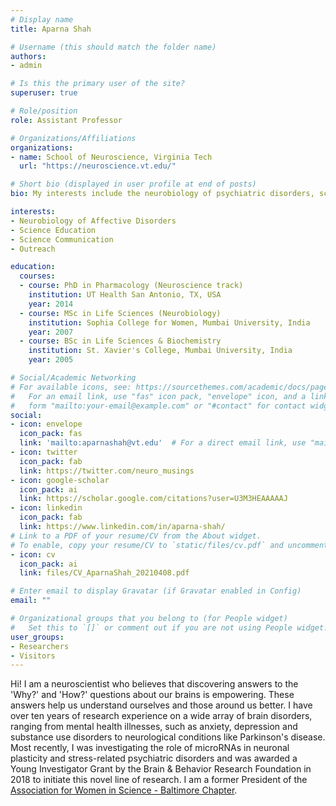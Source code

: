 ```yaml
---
# Display name
title: Aparna Shah

# Username (this should match the folder name)
authors:
- admin

# Is this the primary user of the site?
superuser: true

# Role/position
role: Assistant Professor

# Organizations/Affiliations
organizations:
- name: School of Neuroscience, Virginia Tech
  url: "https://neuroscience.vt.edu/"

# Short bio (displayed in user profile at end of posts)
bio: My interests include the neurobiology of psychiatric disorders, science education and outreach.

interests:
- Neurobiology of Affective Disorders
- Science Education 
- Science Communication
- Outreach

education:
  courses:
  - course: PhD in Pharmacology (Neuroscience track)
    institution: UT Health San Antonio, TX, USA
    year: 2014
  - course: MSc in Life Sciences (Neurobiology)
    institution: Sophia College for Women, Mumbai University, India
    year: 2007
  - course: BSc in Life Sciences & Biochemistry
    institution: St. Xavier's College, Mumbai University, India
    year: 2005

# Social/Academic Networking
# For available icons, see: https://sourcethemes.com/academic/docs/page-builder/#icons
#   For an email link, use "fas" icon pack, "envelope" icon, and a link in the
#   form "mailto:your-email@example.com" or "#contact" for contact widget.
social:
- icon: envelope
  icon_pack: fas
  link: 'mailto:aparnashah@vt.edu'  # For a direct email link, use "mailto:test@example.org".
- icon: twitter
  icon_pack: fab
  link: https://twitter.com/neuro_musings
- icon: google-scholar
  icon_pack: ai
  link: https://scholar.google.com/citations?user=U3M3HEAAAAAJ
- icon: linkedin
  icon_pack: fab
  link: https://www.linkedin.com/in/aparna-shah/
# Link to a PDF of your resume/CV from the About widget.
# To enable, copy your resume/CV to `static/files/cv.pdf` and uncomment the lines below.
- icon: cv
  icon_pack: ai
  link: files/CV_AparnaShah_20210408.pdf

# Enter email to display Gravatar (if Gravatar enabled in Config)
email: ""

# Organizational groups that you belong to (for People widget)
#   Set this to `[]` or comment out if you are not using People widget.
user_groups:
- Researchers
- Visitors
---
```

Hi! I am a neuroscientist who believes that discovering answers to the 'Why?' and 'How?' questions about our brains is empowering. These answers help us understand ourselves and those around us better. I have over ten years of research experience on a wide array of brain disorders, ranging from mental health illnesses, such as anxiety, depression and substance use disorders to neurological conditions like Parkinson's disease. Most recently, I was investigating the role of microRNAs in neuronal plasticity and stress-related psychiatric disorders and was awarded a Young Investigator Grant by the Brain & Behavior Research Foundation in 2018 to initiate this novel line of research. I am a former President of the [Association for Women in Science - Baltimore Chapter](http://www.awisbaltimore.org/).